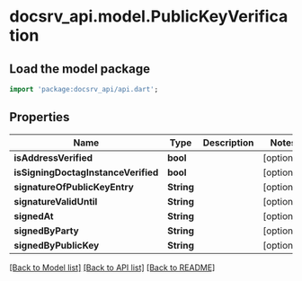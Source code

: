 # docsrv_api.model.PublicKeyVerification

## Load the model package
```dart
import 'package:docsrv_api/api.dart';
```

## Properties
Name | Type | Description | Notes
------------ | ------------- | ------------- | -------------
**isAddressVerified** | **bool** |  | [optional] 
**isSigningDoctagInstanceVerified** | **bool** |  | [optional] 
**signatureOfPublicKeyEntry** | **String** |  | [optional] 
**signatureValidUntil** | **String** |  | [optional] 
**signedAt** | **String** |  | [optional] 
**signedByParty** | **String** |  | [optional] 
**signedByPublicKey** | **String** |  | [optional] 

[[Back to Model list]](../README.md#documentation-for-models) [[Back to API list]](../README.md#documentation-for-api-endpoints) [[Back to README]](../README.md)


